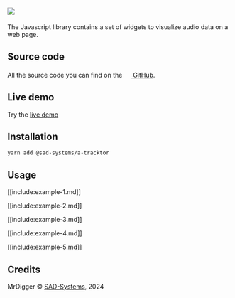 # ![](media://images/a-tractor.jpg)

The Javascript library contains a set of widgets to visualize audio data on a web page.

## Source code

All the source code you can find on the
[<img src="media://images/github.svg" width="16"/> GitHub](https://github.com/sad-systems/a-tracktor).

## Live demo

Try the [live demo](https://examples.sadspace.ru/a-tracktor)

## Installation
```
yarn add @sad-systems/a-tracktor
```

## Usage

[[include:example-1.md]]

[[include:example-2.md]]

[[include:example-3.md]]

[[include:example-4.md]]

[[include:example-5.md]]

## Credits

  MrDigger © [SAD-Systems](https://sad-systems.github.io), 2024
